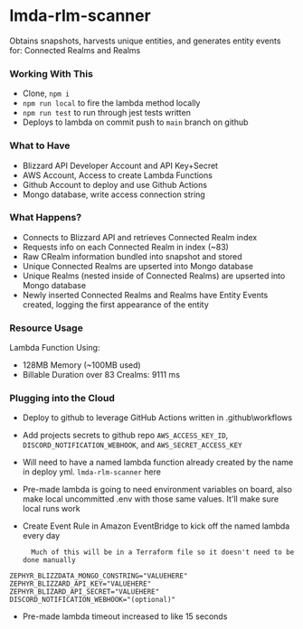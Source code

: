 # lmda-rlm-scanner
Obtains snapshots, harvests unique entities, and generates entity events for: Connected Realms and Realms

### Working With This
- Clone, `npm i`
- `npm run local` to fire the lambda method locally
- `npm run test` to run through jest tests written
- Deploys to lambda on commit push to `main` branch on github

### What to Have
- Blizzard API Developer Account and API Key+Secret
- AWS Account, Access to create Lambda Functions
- Github Account to deploy and use Github Actions
- Mongo database, write access connection string

### What Happens?
- Connects to Blizzard API and retrieves Connected Realm index
- Requests info on each Connected Realm in index (~83)
- Raw CRealm information bundled into snapshot and stored
- Unique Connected Realms are upserted into Mongo database
- Unique Realms (nested inside of Connected Realms) are upserted into Mongo database
- Newly inserted Connected Realms and Realms have Entity Events created, logging the first appearance of the entity

### Resource Usage
Lambda Function Using:
- 128MB Memory (~100MB used)
- Billable Duration over 83 Crealms: 9111 ms

### Plugging into the Cloud
- Deploy to github to leverage GitHub Actions written in .github\workflows
- Add projects secrets to github repo `AWS_ACCESS_KEY_ID`, `DISCORD_NOTIFICATION_WEBHOOK`, and `AWS_SECRET_ACCESS_KEY`
- Will need to have a named lambda function already created by the name in deploy yml. `lmda-rlm-scanner` here
- Pre-made lambda is going to need environment variables on board, also make local uncommitted .env with those same values. It'll make sure local runs work
- Create Event Rule in Amazon EventBridge to kick off the named lambda every day

        Much of this will be in a Terraform file so it doesn't need to be done manually
```
ZEPHYR_BLIZZDATA_MONGO_CONSTRING="VALUEHERE"
ZEPHYR_BLIZZARD_API_KEY="VALUEHERE"
ZEPHYR_BLIZARD_API_SECRET="VALUEHERE"
DISCORD_NOTIFICATION_WEBHOOK="(optional)"
```
- Pre-made lambda timeout increased to like 15 seconds

